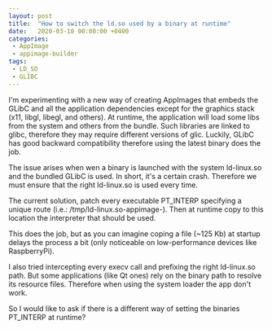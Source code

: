```yaml
---
layout: post
title:  "How to switch the ld.so used by a binary at runtime"
date:   2020-03-10 00:00:00 +0400
categories:
 - AppImage
 - appimage-builder 
tags:
 - LD_SO
 - GLIBC
---
```



I'm experimenting with a new way of creating AppImages that embeds the GLibC and all the 
application dependencies except for the graphics stack (x11, libgl, libegl, and others). 
At runtime, the application will load some libs from the system and others from the bundle. 
Such libraries are linked to glibc, therefore they may require different versions of glic. 
Luckily, GLibC has good backward compatibility therefore using the latest binary does the 
job.

The issue arises when wen a binary is launched with the system ld-linux.so and the 
bundled GLibC is used. In short, it's a certain crash. Therefore we must ensure that 
the right ld-linux.so is used every time.

The current solution, patch every executable PT_INTERP specifying a unique route 
(i.e.: /tmp/ld-linux.so-appimage-<UUID>). Then at runtime copy to this location 
the interpreter that should be used.

This does the job, but as you can imagine coping a file (~125 Kb) at startup delays 
the process a bit (only noticeable on low-performance devices like RaspberryPi).

I also tried intercepting every execv call and prefixing the right ld-linux.so path. But 
some applications (like Qt ones) rely on the binary path to resolve its resource files. 
Therefore when using the system loader the app don't work.

So I would like to ask if there is a different way of setting the binaries PT_INTERP at 
runtime?
